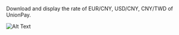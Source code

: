 Download and display the rate of EUR/CNY, USD/CNY, CNY/TWD of UnionPay.

![Alt Text](UnionPay-Rates/ImageViewer/layout.png)
